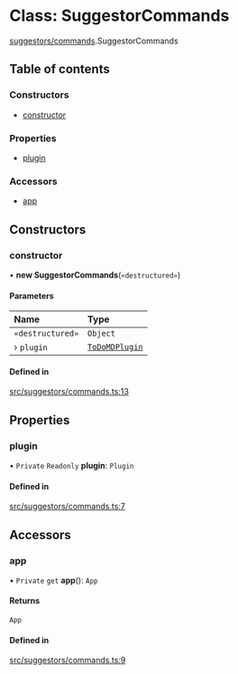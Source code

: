 # Class: SuggestorCommands

[suggestors/commands](../wiki/suggestors.commands).SuggestorCommands

## Table of contents

### Constructors

- [constructor](../wiki/suggestors.commands.SuggestorCommands#constructor)

### Properties

- [plugin](../wiki/suggestors.commands.SuggestorCommands#plugin)

### Accessors

- [app](../wiki/suggestors.commands.SuggestorCommands#app)

## Constructors

### constructor

• **new SuggestorCommands**(`«destructured»`)

#### Parameters

| Name | Type |
| :------ | :------ |
| `«destructured»` | `Object` |
| › `plugin` | [`ToDoMDPlugin`](../wiki/main.ToDoMDPlugin) |

#### Defined in

[src/suggestors/commands.ts:13](https://github.com/MsgtGreer/ToDoMD/blob/2a10aef/src/suggestors/commands.ts#L13)

## Properties

### plugin

• `Private` `Readonly` **plugin**: `Plugin`

#### Defined in

[src/suggestors/commands.ts:7](https://github.com/MsgtGreer/ToDoMD/blob/2a10aef/src/suggestors/commands.ts#L7)

## Accessors

### app

• `Private` `get` **app**(): `App`

#### Returns

`App`

#### Defined in

[src/suggestors/commands.ts:9](https://github.com/MsgtGreer/ToDoMD/blob/2a10aef/src/suggestors/commands.ts#L9)
